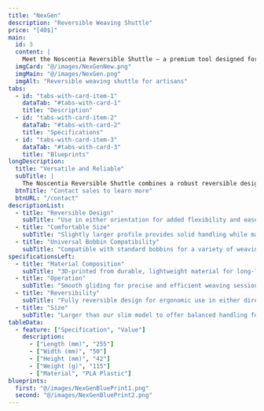 ```yaml
---
title: "NexGen"
description: "Reversible Weaving Shuttle"
price: "[40$]"
main:
  id: 3
  content: |
    Meet the Noscentia Reversible Shuttle – a premium tool designed for smooth and precise weaving. Its reversible design provides flexibility for artisans, and while slightly larger than our slim model, it ensures excellent control and quality.
  imgCard: "@/images/NexGenNew.png"
  imgMain: "@/images/NexGen.png"
  imgAlt: "Reversible weaving shuttle for artisans"
tabs:
  - id: "tabs-with-card-item-1"
    dataTab: "#tabs-with-card-1"
    title: "Description"
  - id: "tabs-with-card-item-2"
    dataTab: "#tabs-with-card-2"
    title: "Specifications"
  - id: "tabs-with-card-item-3"
    dataTab: "#tabs-with-card-3"
    title: "Blueprints"
longDescription:
  title: "Versatile and Reliable"
  subTitle: |
    The Noscentia Reversible Shuttle combines a robust reversible design with smooth operation, offering precision and comfort for artisans. Slightly larger than our slim model, it is perfect for projects requiring flexible handling and durability.
  btnTitle: "Contact sales to learn more"
  btnURL: "/contact"
descriptionList:
  - title: "Reversible Design"
    subTitle: "Use in either orientation for added flexibility and ease of handling."
  - title: "Comfortable Size"
    subTitle: "Slightly larger profile provides solid handling while maintaining smooth operation."
  - title: "Universal Bobbin Compatibility"
    subTitle: "Compatible with standard bobbins for a variety of weaving projects."
specificationsLeft:
  - title: "Material Composition"
    subTitle: "3D-printed from durable, lightweight material for long-lasting use."
  - title: "Operation"
    subTitle: "Smooth gliding for precise and efficient weaving sessions."
  - title: "Reversibility"
    subTitle: "Fully reversible design for ergonomic use in either direction."
  - title: "Size"
    subTitle: "Larger than our slim model to offer balanced handling for different weaving styles."
tableData:
  - feature: ["Specification", "Value"]
    description:
      - ["Length (mm)", "255"]
      - ["Width (mm)", "50"]
      - ["Height (mm)", "42"]
      - ["Weight (g)", "115"]
      - ["Material", "PLA Plastic"]
blueprints:
  first: "@/images/NexGenBluePrint1.png"
  second: "@/images/NexGenBluePrint2.png"  
---
```

